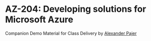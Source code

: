 # AZ-204: Developing solutions for Microsoft Azure

Companion Demo Material for Class Delivery by [Alexander Pajer](https://www.integrations.at/kontakt.aspx)
